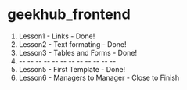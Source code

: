 # geekhub_frontend

1) Lesson1 - Links - Done!<br>
2) Lesson2 - Text formating - Done!<br>
3) Lesson3 - Tables and Forms - Done! <br>
4) -- -- --  --  --  --  --  --  --  --  --  -- <br>
5) Lesson5 - First Template - Done!<br>
6) Lesson6 - Managers to Manager - Close to Finish
